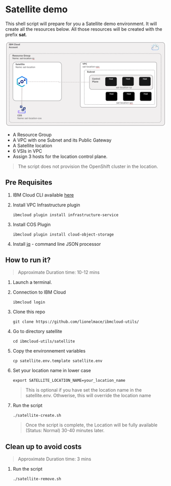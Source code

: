 # Satellite demo

This shell script will prepare for you a Satellite demo environment. 
It will create all the resources below. All those resources will be created with the prefix **sat**.

![](./sat-architecture.png)

* A Resource Group
* A VPC with one Subnet and its Public Gateway
* A Satellite location
* 6 VSIs in VPC
* Assign 3 hosts for the location control plane.

> The script does not provision the OpenShift cluster in the location.

## Pre Requisites

1. IBM Cloud CLI available [here](https://github.com/IBM-Cloud/ibm-cloud-cli-release/releases)

1. Install VPC Infrastructure plugin
    ```
    ibmcloud plugin install infrastructure-service
    ```

1. Install COS Plugin
    ```
    ibmcloud plugin install cloud-object-storage
    ```

1. Install [jq](https://stedolan.github.io/jq/download/) - command line JSON processor

## How to run it?

> Approximate Duration time: 10-12 mins

1. Launch a terminal.

1. Connection to IBM Cloud
    ```
    ibmcloud login
    ```

1. Clone this repo
    ```
    git clone https://github.com/lionelmace/ibmcloud-utils/
    ```

1. Go to directory satellite
    ```
    cd ibmcloud-utils/satellite
    ```

1. Copy the environnement variables
    ```
    cp satellite.env.template satellite.env
    ```

1. Set your location name in lower case
    ```
    export SATELLITE_LOCATION_NAME=your_location_name
    ```
    > This is optional if you have set the location name in the satellite.env. Othwerise, this will override the location name

1. Run the script
    ```
    ./satellite-create.sh
    ```
    > Once the script is complete, the Location will be fully available (Status: Normal) 30-40 minutes later.

## Clean up to avoid costs

> Approximate Duration time: 3 mins

1. Run the script
    ```
    ./satellite-remove.sh
    ```
